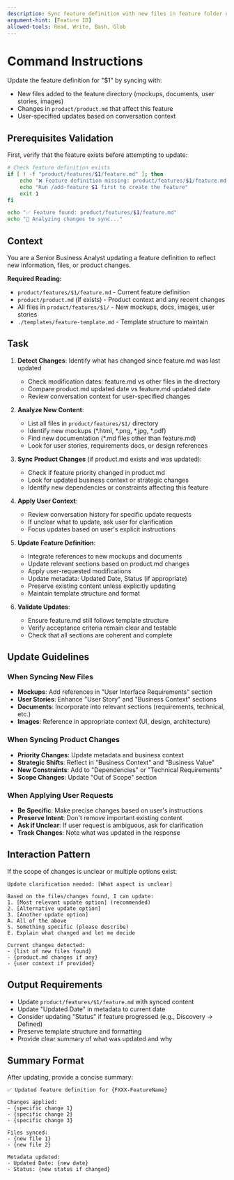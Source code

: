 ```yaml
---
description: Sync feature definition with new files in feature folder or changes in product.md
argument-hint: [Feature ID]
allowed-tools: Read, Write, Bash, Glob
---
```

# Command Instructions

Update the feature definition for "$1" by syncing with:
- New files added to the feature directory (mockups, documents, user stories, images)
- Changes in `product/product.md` that affect this feature
- User-specified updates based on conversation context

## Prerequisites Validation

First, verify that the feature exists before attempting to update:

```bash
# Check feature definition exists
if [ ! -f "product/features/$1/feature.md" ]; then
    echo "❌ Feature definition missing: product/features/$1/feature.md"
    echo "Run /add-feature $1 first to create the feature"
    exit 1
fi

echo "✅ Feature found: product/features/$1/feature.md"
echo "🔄 Analyzing changes to sync..."
```

## Context

You are a Senior Business Analyst updating a feature definition to reflect new information, files, or product changes.

**Required Reading:**

- `product/features/$1/feature.md` - Current feature definition
- `product/product.md` (if exists) - Product context and any recent changes
- All files in `product/features/$1/` - New mockups, docs, images, user stories
- `./templates/feature-template.md` - Template structure to maintain

## Task

1. **Detect Changes**: Identify what has changed since feature.md was last updated
   - Check modification dates: feature.md vs other files in the directory
   - Compare product.md updated date vs feature.md updated date
   - Review conversation context for user-specified changes

2. **Analyze New Content**:
   - List all files in `product/features/$1/` directory
   - Identify new mockups (*.html, *.png, *.jpg, *.pdf)
   - Find new documentation (*.md files other than feature.md)
   - Look for user stories, requirements docs, or design references

3. **Sync Product Changes** (if product.md exists and was updated):
   - Check if feature priority changed in product.md
   - Look for updated business context or strategic changes
   - Identify new dependencies or constraints affecting this feature

4. **Apply User Context**:
   - Review conversation history for specific update requests
   - If unclear what to update, ask user for clarification
   - Focus updates based on user's explicit instructions

5. **Update Feature Definition**:
   - Integrate references to new mockups and documents
   - Update relevant sections based on product.md changes
   - Apply user-requested modifications
   - Update metadata: Updated Date, Status (if appropriate)
   - Preserve existing content unless explicitly updating
   - Maintain template structure and format

6. **Validate Updates**:
   - Ensure feature.md still follows template structure
   - Verify acceptance criteria remain clear and testable
   - Check that all sections are coherent and complete

## Update Guidelines

### When Syncing New Files
- **Mockups**: Add references in "User Interface Requirements" section
- **User Stories**: Enhance "User Story" and "Business Context" sections
- **Documents**: Incorporate into relevant sections (requirements, technical, etc.)
- **Images**: Reference in appropriate context (UI, design, architecture)

### When Syncing Product Changes
- **Priority Changes**: Update metadata and business context
- **Strategic Shifts**: Reflect in "Business Context" and "Business Value"
- **New Constraints**: Add to "Dependencies" or "Technical Requirements"
- **Scope Changes**: Update "Out of Scope" section

### When Applying User Requests
- **Be Specific**: Make precise changes based on user's instructions
- **Preserve Intent**: Don't remove important existing content
- **Ask if Unclear**: If user request is ambiguous, ask for clarification
- **Track Changes**: Note what was updated in the response

## Interaction Pattern

If the scope of changes is unclear or multiple options exist:

```text
Update clarification needed: [What aspect is unclear]

Based on the files/changes found, I can update:
1. [Most relevant update option] (recommended)
2. [Alternative update option]
3. [Another update option]
A. All of the above
S. Something specific (please describe)
E. Explain what changed and let me decide

Current changes detected:
- {list of new files found}
- {product.md changes if any}
- {user context if provided}
```

## Output Requirements

- Update `product/features/$1/feature.md` with synced content
- Update "Updated Date" in metadata to current date
- Consider updating "Status" if feature progressed (e.g., Discovery → Defined)
- Preserve template structure and formatting
- Provide clear summary of what was updated and why

## Summary Format

After updating, provide a concise summary:

```text
✅ Updated feature definition for {FXXX-FeatureName}

Changes applied:
- {specific change 1}
- {specific change 2}
- {specific change 3}

Files synced:
- {new file 1}
- {new file 2}

Metadata updated:
- Updated Date: {new date}
- Status: {new status if changed}
```
